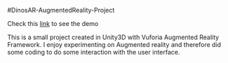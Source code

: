 #DinosAR-AugmentedReality-Project

Check this <a href="https://youtu.be/2tlenoFqqv4">link</a> to see the demo

This is a small project created in Unity3D with Vuforia Augmented Reality Framework. I enjoy experimenting on Augmented reality and therefore did some coding to do some interaction with the user interface.
